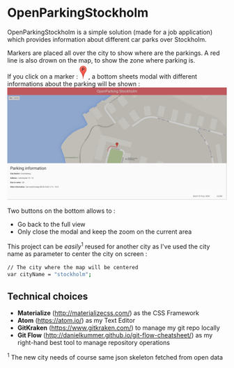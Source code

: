 # OpenParkingStockholm

OpenParkingStockholm is a simple solution (made for a job application) which provides information about different car parks over Stockholm.

Markers are placed all over the city to show where are the parkings.
A red line is also drown on the map, to show the zone where parking is.

If you click on a marker : <img src="img/screenshots/parking-marker.png" style="width: 16px;margin-top:-10px;"/> , a bottom sheets modal with different informations about the parking will be shown :
<img src="img/screenshots/parking-information.png" alt="Drawing" style="width: 1000px"/>

Two buttons on the bottom allows to :
- Go back to the full view
- Only close the modal and keep the zoom on the current area

This project can be _easily_<sup>1</sup> reused for another city as I've used the city name as parameter to center the city on screen  :
```sh
// The city where the map will be centered
var cityName = "stockholm";
```

## Technical choices

- **Materialize** (<http://materializecss.com/>) as the CSS Framework
- **Atom** (<https://atom.io/>) as my Text Editor
- **GitKraken** (<https://www.gitkraken.com/>) to manage my git repo locally
- **Git Flow** (<http://danielkummer.github.io/git-flow-cheatsheet/>) as my right-hand best tool to manage repository operations

<sup>1</sup> The new city needs of course same json skeleton fetched from open data
